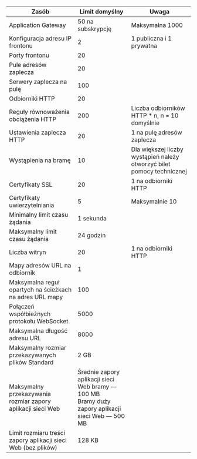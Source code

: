 | Zasób | Limit domyślny | Uwaga |
| --- | --- | --- |
| Application Gateway |50 na subskrypcję | Maksymalna 1000 |
| Konfiguracja adresu IP frontonu |2 |1 publiczna i 1 prywatna |
| Porty frontonu |20 | |
| Pule adresów zaplecza |20 | |
| Serwery zaplecza na pulę |100 | |
| Odbiorniki HTTP |20 | |
| Reguły równoważenia obciążenia HTTP |200 |Liczba odbiorników HTTP * n, n = 10 domyślnie |
| Ustawienia zaplecza HTTP |20 |1 na pulę adresów zaplecza |
| Wystąpienia na bramę |10 | Dla większej liczby wystąpień należy otworzyć bilet pomocy technicznej |
| Certyfikaty SSL |20 |1 na odbiorniki HTTP |
| Certyfikaty uwierzytelniania |5 | Maksymalnie 10 |
| Minimalny limit czasu żądania |1 sekunda | |
| Maksymalny limit czasu żądania |24 godzin | |
| Liczba witryn |20 |1 na odbiorniki HTTP |
| Mapy adresów URL na odbiornik |1 | |
|Maksymalna reguł opartych na ścieżkach na adres URL mapy|100|
| Połączeń współbieżnych protokołu WebSocket. |5000| |
|Maksymalna długość adresu URL|8000|
| Maksymalny rozmiar przekazywanych plików Standard |2 GB | |
| Maksymalny przekazywania rozmiar zapory aplikacji sieci Web |Średnie zapory aplikacji sieci Web bramy — 100 MB<br>Bramy duży zapory aplikacji sieci Web — 500 MB| |
|Limit rozmiaru treści zapory aplikacji sieci Web (bez plików)|128 KB|
